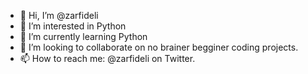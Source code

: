 - 👋 Hi, I’m @zarfideli
- 👀 I’m interested in Python
- 🌱 I’m currently learning Python
- 💞️ I’m looking to collaborate on no brainer begginer coding projects.
- 📫 How to reach me: @zarfideli on Twitter.

<!---
zarfideli/zarfideli is a ✨ special ✨ repository because its `README.md` (this file) appears on your GitHub profile.
You can click the Preview link to take a look at your changes.
--->
